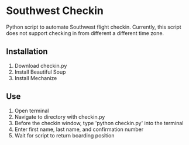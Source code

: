 # Southwest Checkin
Python script to automate Southwest flight checkin. Currently, this script does not support checking in from different a different time zone.

## Installation
1. Download checkin.py
2. Install Beautiful Soup
3. Install Mechanize

## Use
1. Open terminal
2. Navigate to directory with checkin.py
3. Before the checkin window, type 'python checkin.py' into the terminal
4. Enter first name, last name, and confirmation number
5. Wait for script to return boarding position
